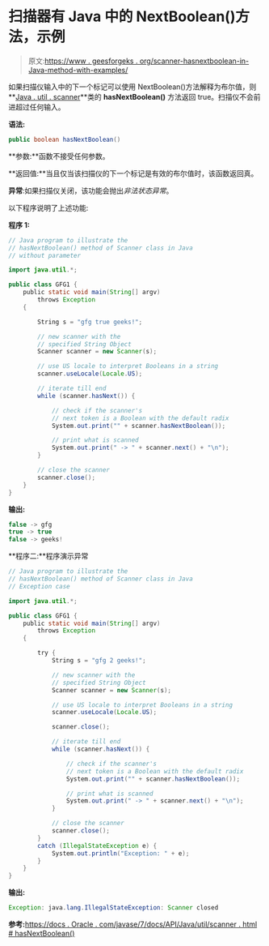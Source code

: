 # 扫描器有 Java 中的 NextBoolean()方法，示例

> 原文:[https://www . geesforgeks . org/scanner-hasnextboolean-in-Java-method-with-examples/](https://www.geeksforgeeks.org/scanner-hasnextboolean-method-in-java-with-examples/)

如果扫描仪输入中的下一个标记可以使用 NextBoolean()方法解释为布尔值，则**[Java . util . scanner](https://www.geeksforgeeks.org/scanner-class-in-java/)**类的 **hasNextBoolean()** 方法返回 true。扫描仪不会前进超过任何输入。

**语法:**

```java
public boolean hasNextBoolean()
```

**参数:**函数不接受任何参数。

**返回值:**当且仅当该扫描仪的下一个标记是有效的布尔值时，该函数返回真。

**异常**:如果扫描仪关闭，该功能会抛出*非法状态异常*。

以下程序说明了上述功能:

**程序 1:**

```java
// Java program to illustrate the
// hasNextBoolean() method of Scanner class in Java
// without parameter

import java.util.*;

public class GFG1 {
    public static void main(String[] argv)
        throws Exception
    {

        String s = "gfg true geeks!";

        // new scanner with the
        // specified String Object
        Scanner scanner = new Scanner(s);

        // use US locale to interpret Booleans in a string
        scanner.useLocale(Locale.US);

        // iterate till end
        while (scanner.hasNext()) {

            // check if the scanner's
            // next token is a Boolean with the default radix
            System.out.print("" + scanner.hasNextBoolean());

            // print what is scanned
            System.out.print(" -> " + scanner.next() + "\n");
        }

        // close the scanner
        scanner.close();
    }
}
```

**输出:**

```java
false -> gfg
true -> true
false -> geeks!

```

**程序二:**程序演示异常

```java
// Java program to illustrate the
// hasNextBoolean() method of Scanner class in Java
// Exception case

import java.util.*;

public class GFG1 {
    public static void main(String[] argv)
        throws Exception
    {

        try {
            String s = "gfg 2 geeks!";

            // new scanner with the
            // specified String Object
            Scanner scanner = new Scanner(s);

            // use US locale to interpret Booleans in a string
            scanner.useLocale(Locale.US);

            scanner.close();

            // iterate till end
            while (scanner.hasNext()) {

                // check if the scanner's
                // next token is a Boolean with the default radix
                System.out.print("" + scanner.hasNextBoolean());

                // print what is scanned
                System.out.print(" -> " + scanner.next() + "\n");
            }

            // close the scanner
            scanner.close();
        }
        catch (IllegalStateException e) {
            System.out.println("Exception: " + e);
        }
    }
}
```

**输出:**

```java
Exception: java.lang.IllegalStateException: Scanner closed

```

**参考:**[https://docs . Oracle . com/javase/7/docs/API/Java/util/scanner . html # hasNextBoolean()](https://docs.oracle.com/javase/7/docs/api/java/util/Scanner.html#hasNextBoolean())